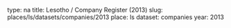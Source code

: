 type: na
title: Lesotho / Company Register (2013)
slug: places/ls/datasets/companies/2013
place: ls
dataset: companies
year: 2013
